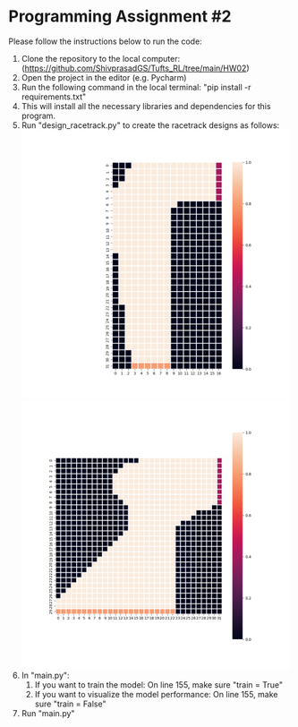 # Programming Assignment #2

Please follow the instructions below to run the code:

1. Clone the repository to the local computer: (https://github.com/ShivprasadGS/Tufts_RL/tree/main/HW02)
2. Open the project in the editor (e.g. Pycharm)
3. Run the following command in the local terminal: "pip install -r requirements.txt"
4. This will install all the necessary libraries and dependencies for this program.
5. Run "design_racetrack.py" to create the racetrack designs as follows:
    ![track_a_design.png](plots/track_a_design.png)![track_b_design.png](plots/track_b_design.png)
6. In "main.py":
   1. If you want to train the model: On line 155, make sure "train = True"
   2. If you want to visualize the model performance: On line 155, make sure "train = False"
7. Run "main.py"